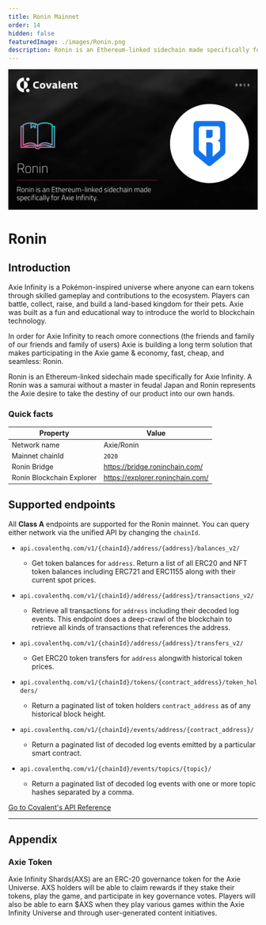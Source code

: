 ```yaml
---
title: Ronin Mainnet
order: 14
hidden: false
featuredImage: ./images/Ronin.png
description: Ronin is an Ethereum-linked sidechain made specifically for Axie Infinity. A Ronin was a samurai without a master in feudal Japan and Ronin represents the Axie desire to take the destiny of our product into our own hands.
---
```


![Ronin network banner](./images/Ronin.png)

# Ronin

## Introduction

Axie Infinity is a Pokémon-inspired universe where anyone can earn tokens through skilled gameplay and contributions to the ecosystem. Players can battle, collect, raise, and build a land-based kingdom for their pets. Axie was built as a fun and educational way to introduce the world to blockchain technology.

In order for Axie Infinity to reach omore connections (the friends and family of our friends and family of users) Axie is building a long term solution that makes participating in the Axie game & economy, fast, cheap, and seamless: Ronin.

Ronin is an Ethereum-linked sidechain made specifically for Axie Infinity. A Ronin was a samurai without a master in feudal Japan and Ronin represents the Axie desire to take the destiny of our product into our own hands.


### Quick facts

<TableWrap>

|Property|Value|
|---|---|
| Network name          | Axie/Ronin         |
| Mainnet chainId       | `2020`                |
|Ronin Bridge|https://bridge.roninchain.com/|
|Ronin Blockchain Explorer|https://explorer.roninchain.com/|


</TableWrap>


## Supported endpoints

<Aside>

All __Class A__ endpoints are supported for the Ronin mainnet. You can query either network via the unified API by changing the `chainId`.

</Aside>

<Definitions>

- `api.covalenthq.com/v1/{chainId}/address/{address}/balances_v2/` 
  - Get token balances for `address`. Return a list of all ERC20 and NFT token balances including ERC721 and ERC1155 along with their current spot prices.

- `api.covalenthq.com/v1/{chainId}/address/{address}/transactions_v2/` 
  - Retrieve all transactions for `address` including their decoded log events. This endpoint does a deep-crawl of the blockchain to retrieve all kinds of transactions that references the address.

- `api.covalenthq.com/v1/{chainId}/address/{address}/transfers_v2/` 
  - Get ERC20 token transfers for `address` alongwith historical token prices.

- `api.covalenthq.com/v1/{chainId}/tokens/{contract_address}/token_holders/` 
  - Return a paginated list of token holders `contract_address` as of any historical block height.

- `api.covalenthq.com/v1/{chainId}/events/address/{contract_address}/` 
  - Return a paginated list of decoded log events emitted by a particular smart contract.

- `api.covalenthq.com/v1/{chainId}/events/topics/{topic}/` 
  - Return a paginated list of decoded log events with one or more topic hashes separated by a comma.

</Definitions>

<a target="_blank" class="Button Button-is-docs-primary" href="https://www.covalenthq.com/docs/api/">Go to Covalent's API Reference</a>

--- 

## Appendix

### Axie Token

Axie Infinity Shards(AXS) are an ERC-20 governance token for the Axie Universe. AXS holders will be able to claim rewards if they stake their tokens, play the game, and participate in key governance votes. Players will also be able to earn $AXS when they play various games within the Axie Infinity Universe and through user-generated content initiatives.

